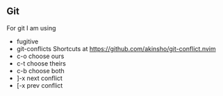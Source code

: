 ## Git
For git I am using
- fugitive
- git-conflicts
Shortcuts at https://github.com/akinsho/git-conflict.nvim
- c-o choose ours
- c-t choose theirs
- c-b choose both
- ]-x next  conflict
- [-x prev conflict
